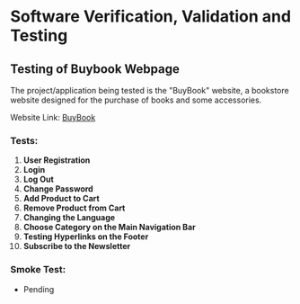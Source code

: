 # Software Verification, Validation and Testing

## Testing of Buybook Webpage

The project/application being tested is the "BuyBook" website, a bookstore website designed for the purchase of books and some accessories.

Website Link: [BuyBook](https://buybook.ba/)

### Tests:

1. **User Registration**
2. **Login**
3. **Log Out**
4. **Change Password**
5. **Add Product to Cart**
6. **Remove Product from Cart**
7. **Changing the Language**
8. **Choose Category on the Main Navigation Bar**
9. **Testing Hyperlinks on the Footer**
10. **Subscribe to the Newsletter**

### Smoke Test:

- Pending

